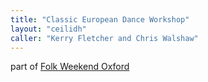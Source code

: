 ```yaml
---
title: "Classic European Dance Workshop"
layout: "ceilidh"
caller: "Kerry Fletcher and Chris Walshaw"
---
```


part of [Folk Weekend Oxford](http://folkweekendoxford.co.uk)
